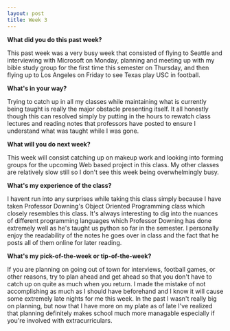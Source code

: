 ```yaml
---
layout: post
title: Week 3
---
```


**What did you do this past week?**

  This past week was a very busy week that consisted of flying to Seattle and interviewing with Microsoft on Monday, planning and meeting up with my bible study group for the first time this semester on Thursday, and then flying up to Los Angeles on Friday to see Texas play USC in football. 


**What's in your way?**

  Trying to catch up in all my classes while maintaining what is currently being taught is really the major obstacle presenting itself. It all honestly though this can resolved simply by putting in the hours to rewatch class lectures and reading notes that professors have posted to ensure I understand what was taught while I was gone. 


**What will you do next week?**

  This week will consist catching up on makeup work and looking into forming groups for the upcoming Web based project in this class. My other classes are relatively slow still so I don't see this week being overwhelmingly busy.


**What's my experience of the class?**

  I havent run into any surprises while taking this class simply because I have taken Professor Downing's Object Oriented Programming class which closely resembles this class. It's always interesting to dig into the nuances of different programming languages which Professor Downing has done extremely well as he's taught us python so far in the semester. I personally enjoy the readability of the notes he goes over in class and the fact that he posts all of them online for later reading. 


**What's my pick-of-the-week or tip-of-the-week?**

  If you are planning on going out of town for interviews, football games, or other reasons, try to plan ahead and get ahead so that you don't have to catch up on quite as much when you return. I made the mistake of not accomplishing as much as I should have beforehand and I know it will cause some extremely late nights for me this week. In the past I wasn't really big on planning, but now that I have more on my plate as of late I've realized that planning definitely makes school much more managable especially if you're involved with extracurriculars.

